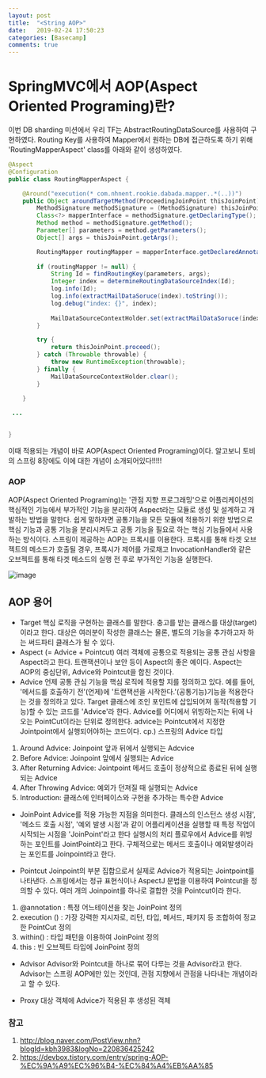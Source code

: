 ```yaml
---
layout: post
title:  "<String AOP>"
date:   2019-02-24 17:50:23
categories: [Basecamp]
comments: true
---
```


# SpringMVC에서 AOP(Aspect Oriented Programing)란?   
이번 DB sharding 미션에서 우리 TF는 AbstractRoutingDataSource를 사용하여 구현하였다. Routing Key를 사용하여 Mapper에서 원하는 DB에 접근하도록 하기 위해 'RoutingMapperAspect' class를 아래와 같이 생성하였다. 

```java
@Aspect
@Configuration
public class RoutingMapperAspect {

	@Around("execution(* com.nhnent.rookie.dabada.mapper..*(..))")
	public Object aroundTargetMethod(ProceedingJoinPoint thisJoinPoint) {
		MethodSignature methodSignature = (MethodSignature) thisJoinPoint.getSignature();
		Class<?> mapperInterface = methodSignature.getDeclaringType();
		Method method = methodSignature.getMethod();
		Parameter[] parameters = method.getParameters();
		Object[] args = thisJoinPoint.getArgs();

		RoutingMapper routingMapper = mapperInterface.getDeclaredAnnotation(RoutingMapper.class);
		
		if (routingMapper != null) {
            String Id = findRoutingKey(parameters, args);
            Integer index = determineRoutingDataSourceIndex(Id);
            log.info(Id);
            log.info(extractMailDataSoruce(index).toString());
            log.debug("index: {}", index);
            
            MailDataSourceContextHolder.set(extractMailDataSoruce(index));
        }

        try {
            return thisJoinPoint.proceed();
        } catch (Throwable throwable) {
            throw new RuntimeException(throwable);
        } finally {
        	MailDataSourceContextHolder.clear();
        }
		
	}

 ...

   
}
```
이때 적용되는 개념이 바로 AOP(Aspect Oriented Programing)이다. 알고보니 토비의 스프링 8장에도 이에 대한 개념이 소개되어있다!!!!!

### AOP
AOP(Aspect Oriented Programing)는 '관점 지향 프로그래밍'으로 어플리케이션의 핵심적인 기능에서 부가적인 기능을 분리하여 Aspect라는 모듈로 생성 및 설계하고 개발하는 방법을 말한다. 쉽게 말하자면 공통기능을 모든 모듈에 적용하기 위한 방법으로 핵심 기능과 공통 기능을 분리시켜두고 공통 기능을 필요로 하는 핵심 기능들에서 사용하는 방식이다.
스프링이 제공하는 AOP는 프록시를 이용한다. 프록시를 통해 타겟 오브젝트의 메소드가 호출될 경우, 프록시가 제어를 가로채고 InvocationHandler와 같은 오브젝트를 통해 타겟 메소드의 실행 전 후로 부가적인 기능을 실행한다.

![image](https://user-images.githubusercontent.com/28076434/53297085-aa309200-385b-11e9-843c-a65a5d669f18.png)


## AOP 용어
* Target
핵심 로직을 구현하는 클래스를 말한다. 충고를 받는 클래스를 대상(target)이라고 한다. 대상은 여러분이 작성한 클래스는 물론, 별도의 기능을 추가하고자 하는 써드파티 클래스가 될 수 있다.
* Aspect (= Advice + Pointcut)
여러 객체에 공통으로 적용되는 공통 관심 사항을 Aspect라고 한다. 트랜잭션이나 보안 등이 Aspect의 좋은 예이다. Aspect는 AOP의 중심단위, Advice와 Pointcut을 합친 것이다.
* Advice
언제 공통 관심 기능을 핵심 로직에 적용할 지를 정의하고 있다. 예를 들어, '메서드를 호출하기 전'(언제)에 '트랜잭션을 시작한다.'(공통기능)기능을 적용한다는 것을 정의하고 있다.
Target 클래스에 조인 포인트에 삽입되어져 동작(적용할 기능)할 수 있는 코드를 'Advice'라 한다. Advice를 어디에서 위빙하는지는 뒤에 나오는 PointCut이라는 단위로 정의한다.
advice는 Pointcut에서 지정한 Jointpoint에서 실행되어야하는 코드이다.
cp.) 스프링의 Advice 타입
1. Around Advice: Joinpoint 앞과 뒤에서 실행되는 Adcvice
2. Before Advice: Joinpoint 앞에서 실행되는 Advice
3. After Returning Advice: Jointpoint 메서드 호출이 정상적으로 종료된 뒤에 실행되는 Advice
4. After Throwing Advice: 예외가 던져질 때 실행되는 Advice
5. Introduction:  클래스에 인터페이스와 구현을 추가하는 특수한 Advice

* JoinPoint
Advice를 적용 가능한 지점을 의미한다. 클래스의 인스턴스 생성 시점', '메소드 호출 시점', '예외 발생 시점'과 같이 어플리케이션을 실행할 때 특정 작업이 시작되는 시점을 'JoinPoint'라고 한다
실행시의 처리 플로우에서 Advice를 위빙하는 포인트를 JointPoint라고 한다. 구체적으로는 메서드 호출이나 예외발생이라는 포인트를 Joinpoint라고 한다.

* Pointcut
Joinpoint의 부분 집합으로서 실제로 Advice가 적용되는 Jointpoint를 나타낸다. 스프링에서는 정규 표현식이나 AspectJ 문법을 이용하여 Pointcut을 정의할 수 있다.
여러 개의 Joinpoint를 하나로 결합한 것을 Pointcut이라 한다.

1. @annotation : 특정 어느테이션을 찾는 JoinPoint 정의
2. execution () : 가장 강력한 지시자로, 리턴, 타입, 메서드, 패키지 등 조합하여 정교한 PointCut 정의
3. within() : 타입 패턴을 이용하여 JoinPoint 정의
4. this : 빈 오브젝트 타입에 JoinPoint 정의

* Advisor
 Advisor와 Pointcut을 하나로 묶어 다루는 것을 Advisor라고 한다. Advisor는 스프링 AOP에만 있는 것인데, 관점 지향에서 관점을 나타내는 개념이라고 할 수 있다.

* Proxy
대상 객체에 Advice가 적용된 후 생성된 객체


### 참고
1. http://blog.naver.com/PostView.nhn?blogId=kbh3983&logNo=220836425242
2. https://devbox.tistory.com/entry/spring-AOP-%EC%9A%A9%EC%96%B4-%EC%84%A4%EB%AA%85

